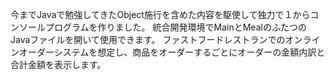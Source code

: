 今までJavaで勉強してきたObject施行を含めた内容を駆使して独力で１からコンソールプログラムを作りました。
統合開発環境でMainとMealのふたつのJavaファイルを開いて使用できます。
ファストフードレストランでのオンラインオーダーシステムを想定し、商品をオーダーするごとにオーダーの金額内訳と合計金額を表示します。
